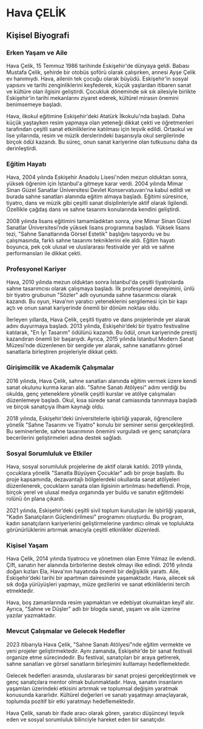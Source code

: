 # Hava ÇELİK

## Kişisel Biyografi

### Erken Yaşam ve Aile

Hava Çelik, 15 Temmuz 1986 tarihinde Eskişehir'de dünyaya geldi. Babası Mustafa Çelik, şehirde bir otobüs şoförü olarak çalışırken, annesi Ayşe Çelik ev hanımıydı. Hava, ailenin tek çocuğu olarak büyüdü. Eskişehir’in sosyal yapısını ve tarihi zenginliklerini keşfederek, küçük yaşlardan itibaren sanat ve kültüre olan ilgisini geliştirdi. Çocukluk döneminde sık sık ailesiyle birlikte Eskişehir’in tarihi mekanlarını ziyaret ederek, kültürel mirasın önemini benimsemeye başladı.

Hava, ilkokul eğitimine Eskişehir'deki Atatürk İlkokulu'nda başladı. Daha küçük yaştayken resim yapmaya olan yeteneği dikkat çekti ve öğretmenleri tarafından çeşitli sanat etkinliklerine katılması için teşvik edildi. Ortaokul ve lise yıllarında, resim ve müzik derslerindeki başarısıyla okul sergilerinde birçok ödül kazandı. Bu süreç, onun sanat kariyerine olan tutkusunu daha da derinleştirdi.

### Eğitim Hayatı

Hava, 2004 yılında Eskişehir Anadolu Lisesi'nden mezun olduktan sonra, yüksek öğrenim için İstanbul'a gitmeye karar verdi. 2004 yılında Mimar Sinan Güzel Sanatlar Üniversitesi Devlet Konservatuvarı'na kabul edildi ve burada sahne sanatları alanında eğitim almaya başladı. Eğitimi süresince, tiyatro, dans ve müzik gibi çeşitli sanat disiplinleriyle aktif olarak ilgilendi. Özellikle çağdaş dans ve sahne tasarımı konularında kendini geliştirdi.

2008 yılında lisans eğitimini tamamladıktan sonra, yine Mimar Sinan Güzel Sanatlar Üniversitesi’nde yüksek lisans programına başladı. Yüksek lisans tezi, "Sahne Sanatlarında Görsel Estetik" başlığını taşıyordu ve bu çalışmasında, farklı sahne tasarımı tekniklerini ele aldı. Eğitim hayatı boyunca, pek çok ulusal ve uluslararası festivalde yer aldı ve sahne performansları ile dikkat çekti.

### Profesyonel Kariyer

Hava, 2010 yılında mezun olduktan sonra İstanbul'da çeşitli tiyatrolarda sahne tasarımcısı olarak çalışmaya başladı. İlk profesyonel deneyimini, ünlü bir tiyatro grubunun "Sözler" adlı oyununda sahne tasarımcısı olarak kazandı. Bu oyun, Hava’nın yaratıcı yeteneklerini sergilemesi için bir kapı açtı ve onun sanat kariyerinde önemli bir dönüm noktası oldu.

İlerleyen yıllarda, Hava Çelik, çeşitli tiyatro ve dans projelerinde yer alarak adını duyurmaya başladı. 2013 yılında, Eskişehir’deki bir tiyatro festivaline katılarak, "En İyi Tasarım" ödülünü kazandı. Bu ödül, onun kariyerinde prestij kazandıran önemli bir başarıydı. Ayrıca, 2015 yılında İstanbul Modern Sanat Müzesi’nde düzenlenen bir sergide yer alarak, sahne sanatlarını görsel sanatlarla birleştiren projeleriyle dikkat çekti.

### Girişimcilik ve Akademik Çalışmalar

2016 yılında, Hava Çelik, sahne sanatları alanında eğitim vermek üzere kendi sanat okulunu kurma kararı aldı. "Sahne Sanatı Atölyesi" adını verdiği bu okulda, genç yeteneklere yönelik çeşitli kurslar ve atölye çalışmaları düzenlemeye başladı. Okul, kısa sürede sanat camiasında tanınmaya başladı ve birçok sanatçıya ilham kaynağı oldu.

2018 yılında, Eskişehir’deki üniversitelerle işbirliği yaparak, öğrencilere yönelik "Sahne Tasarımı ve Tiyatro" konulu bir seminer serisi gerçekleştirdi. Bu seminerlerde, sahne tasarımının önemini vurguladı ve genç sanatçılara becerilerini geliştirmeleri adına destek sağladı.

### Sosyal Sorumluluk ve Etkiler

Hava, sosyal sorumluluk projelerine de aktif olarak katıldı. 2019 yılında, çocuklara yönelik "Sanatla Büyüyen Çocuklar" adlı bir proje başlattı. Bu proje kapsamında, dezavantajlı bölgelerdeki okullarda sanat atölyeleri düzenlenerek, çocukların sanata olan ilgisinin artırılması hedeflendi. Proje, birçok yerel ve ulusal medya organında yer buldu ve sanatın eğitimdeki rolünü ön plana çıkardı.

2021 yılında, Eskişehir’deki çeşitli sivil toplum kuruluşları ile işbirliği yaparak, "Kadın Sanatçıların Güçlendirilmesi" programını oluşturdu. Bu program, kadın sanatçıların kariyerlerini geliştirmelerine yardımcı olmak ve toplulukta görünürlüklerini artırmak amacıyla çeşitli etkinlikler düzenledi.

### Kişisel Yaşam

Hava Çelik, 2014 yılında tiyatrocu ve yönetmen olan Emre Yılmaz ile evlendi. Çift, sanatın her alanında birbirlerine destek olmayı ilke edindi. 2016 yılında doğan kızları Ela, Hava'nın hayatında önemli bir değişiklik yarattı. Aile, Eskişehir’deki tarihi bir apartman dairesinde yaşamaktadır. Hava, ailecek sık sık doğa yürüyüşleri yapmayı, müze gezilerini ve sanat etkinliklerini tercih etmektedir.

Hava, boş zamanlarında resim yapmaktan ve edebiyat okumaktan keyif alır. Ayrıca, "Sahne ve Düşler" adlı bir blogda sanat, yaşam ve aile üzerine yazılar yazmaktadır.

### Mevcut Çalışmalar ve Gelecek Hedefler

2023 itibarıyla Hava Çelik, "Sahne Sanatı Atölyesi"nde eğitim vermekte ve yeni projeler geliştirmektedir. Aynı zamanda, Eskişehir’de bir sanat festivali organize etme sürecindedir. Bu festival, sanatçıları bir araya getirerek, sahne sanatları ve görsel sanatların birleşimini kutlamayı hedeflemektedir.

Gelecek hedefleri arasında, uluslararası bir sanat projesi gerçekleştirmek ve genç sanatçılara mentor olmak bulunmaktadır. Hava, sanatın insanların yaşamları üzerindeki etkisini artırmak ve toplumsal değişim yaratmak konusunda kararlıdır. Kültürel değerleri ve sanatı yaşatmayı amaçlayarak, toplumda pozitif bir etki yaratmayı hedeflemektedir.

Hava Çelik, sanatı bir ifade aracı olarak gören, yaratıcı düşünceyi teşvik eden ve sosyal sorumluluk bilinciyle hareket eden bir sanatçıdır.